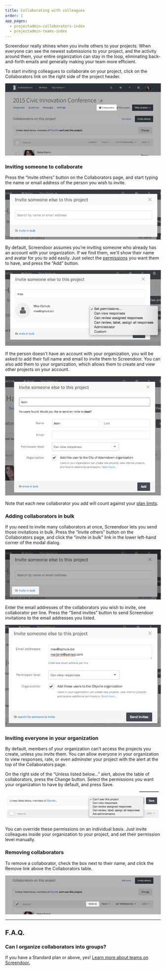 ```yaml
---
title: Collaborating with colleagues
order: 1
app_pages:
  - projectadmin-collaborators-index
  - projectadmin-teams-index
---
```


Screendoor really shines when you invite others to your projects. When everyone can see the newest submissions to your project, and the activity around them, your entire organization can stay in the loop, eliminating back-and-forth emails and generally making your team more efficient.

To start inviting colleagues to collaborate on your project, click on the Collaborators link on the right side of the project header.

![The Collaborators link in the project header.](../images/collabs_1.png)

### Inviting someone to collaborate

Press the &ldquo;Invite others&rdquo; button on the Collaborators page, and start typing the name or email address of the person you wish to invite.

![Modal dialog for inviting a collaborator.](../images/collabs_2.png)

By default, Screendoor assumes you're inviting someone who already has an account with your organization. If we find them, we'll show their name and avatar for you to add easily. Just select the [permissions](permissions.html) you want them to have, and press the &ldquo;Add&rdquo; button.

![Adding a collaborator inside your organization.](../images/collabs_3.png)

If the person doesn't have an account with your organization, you will be asked to add their full name and email to invite them to Screendoor. You can also add them to your organization, which allows them to create and view other projects on your account.

![Inviting a new collaborator to Screendoor.](../images/collabs_4.png)

Note that each new collaborator you add will count against your [plan limits](../plans_and_billing/limitations.html).

### Adding collaborators in bulk

If you need to invite many collaborators at once, Screendoor lets you send those invitations in bulk. Press the &ldquo;Invite others&rdquo; button on the Collaborators page, and click the &ldquo;invite in bulk&rdquo; link in the lower left-hand corner of the modal dialog.

![Link to invite collaborators in bulk.](../images/collabs_5.png)

Enter the email addresses of the collaborators you wish to invite, one collaborator per line. Press the &ldquo;Send invites&rdquo; button to send Screendoor invitations to the email addresses you listed.

![Sending bulk invites to collaborators.](../images/collabs_6.png)

### Inviting everyone in your organization

By default, members of your organization can't access the projects you create, unless you invite them. You can allow everyone in your organization to view responses, rate, or even adminster your project with the alert at the top of the Collaborators page.

On the right side of the &ldquo;Unless listed below&hellip;&rdquo; alert, above the table of collaborators, press the Change button. Select the permissions you want your organization to have by default, and press Save.

![Changing permissions for your organization.](../images/collabs_7.png)

You can override these permissions on an individual basis. Just invite colleagues inside your organization to your project, and set their permission level manually.

### Removing collaborators

To remove a collaborator, check the box next to their name, and click the Remove link above the Collaborators table.

![Removing collaborators.](../images/collabs_8.png)

---

## F.A.Q.

### Can I organize collaborators into groups?
If you have a Standard plan or above, yes! [Learn more about teams on Screendoor.](teams.html)
